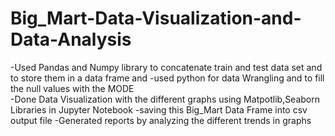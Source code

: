 # Big_Mart-Data-Visualization-and-Data-Analysis
-Used Pandas and Numpy library to concatenate train and test data set and to store them in a data frame and 
-used python for data Wrangling and to fill the null values with the MODE   
-Done Data Visualization with the different graphs using Matpotlib,Seaborn Libraries in Jupyter Notebook 
-saving this Big_Mart Data Frame into csv output file
-Generated reports by analyzing the different trends in graphs 
 
